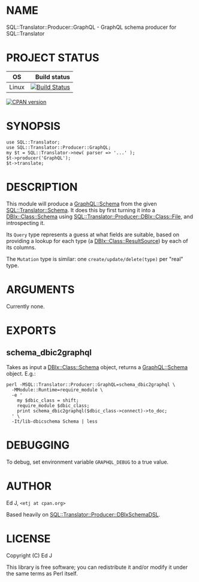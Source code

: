 # NAME

SQL::Translator::Producer::GraphQL - GraphQL schema producer for SQL::Translator

# PROJECT STATUS

| OS      |  Build status |
|:-------:|--------------:|
| Linux   | [![Build Status](https://travis-ci.org/graphql-perl/SQL-Translator-Producer-GraphQL.svg?branch=master)](https://travis-ci.org/graphql-perl/SQL-Translator-Producer-GraphQL) |

[![CPAN version](https://badge.fury.io/pl/SQL-Translator-Producer-GraphQL.svg)](https://metacpan.org/pod/SQL::Translator::Producer::GraphQL)

# SYNOPSIS

    use SQL::Translator;
    use SQL::Translator::Producer::GraphQL;
    my $t = SQL::Translator->new( parser => '...' );
    $t->producer('GraphQL');
    $t->translate;

# DESCRIPTION

This module will produce a [GraphQL::Schema](https://metacpan.org/pod/GraphQL::Schema) from the given
[SQL::Translator::Schema](https://metacpan.org/pod/SQL::Translator::Schema). It does this by first
turning it into a [DBIx::Class::Schema](https://metacpan.org/pod/DBIx::Class::Schema) using
[SQL::Translator::Producer::DBIx::Class::File](https://metacpan.org/pod/SQL::Translator::Producer::DBIx::Class::File), and introspecting it.

Its `Query` type represents a guess at what fields are suitable, based
on providing a lookup for each type (a [DBIx::Class::ResultSource](https://metacpan.org/pod/DBIx::Class::ResultSource))
by each of its columns.

The `Mutation` type is similar: one `create/update/delete(type)` per
"real" type.

# ARGUMENTS

Currently none.

# EXPORTS

## schema\_dbic2graphql

Takes as input a [DBIx::Class::Schema](https://metacpan.org/pod/DBIx::Class::Schema) object, returns a
[GraphQL::Schema](https://metacpan.org/pod/GraphQL::Schema) object. E.g.:

    perl -MSQL::Translator::Producer::GraphQL=schema_dbic2graphql \
      -MModule::Runtime=require_module \
      -e '
        my $dbic_class = shift;
        require_module $dbic_class;
        print schema_dbic2graphql($dbic_class->connect)->to_doc;
      ' \
      -It/lib-dbicschema Schema | less

# DEBUGGING

To debug, set environment variable `GRAPHQL_DEBUG` to a true value.

# AUTHOR

Ed J, `<etj at cpan.org>`

Based heavily on [SQL::Translator::Producer::DBIxSchemaDSL](https://metacpan.org/pod/SQL::Translator::Producer::DBIxSchemaDSL).

# LICENSE

Copyright (C) Ed J

This library is free software; you can redistribute it and/or modify
it under the same terms as Perl itself.
